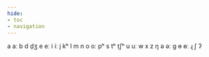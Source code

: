 ```yaml
---
hide:
- toc
- navigation
---
```

a
aː
b
d
d̠ʒ
e
eː
i
iː
j
kʰ
l
m
n
o
oː
pʰ
s
tʰ
t̠ʃʰ
u
uː
w
x
z
ŋ
ə
əː
ɡ
ɵ
ɵː
ɻ
ʃ
ʔ
